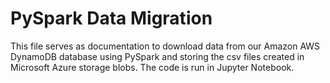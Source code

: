 # PySpark Data Migration

This file serves as documentation to download data from our Amazon AWS DynamoDB database using PySpark and storing the csv files created in Microsoft Azure storage blobs.
The code is run in Jupyter Notebook.
